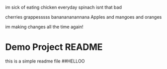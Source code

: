 im sick of eating chicken everyday
spinach isnt that bad


cherries
grappesssss
bananananannana
Apples and mangoes
and oranges

im making changes all the time
again!

# Demo Project README
this is a simple readme file
##HELLOO
